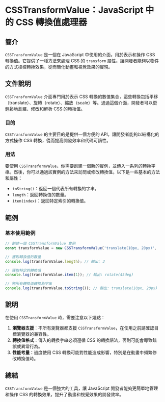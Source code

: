 <!--
Meta Description: # CSSTransformValue：JavaScript 中的 CSS 轉換值處理器 ## 簡介 `CSSTransformValue` 是一個在 JavaScript 中使用的介面，用於表示和操作 CSS 轉換值。它提供了一種方法來處理 CSS 的 `transform` 屬性，讓開發者能夠以...
Meta Keywords: csstransformvalue, css, javascript, rotate, transformvalue
-->

# CSSTransformValue：JavaScript 中的 CSS 轉換值處理器

## 簡介
`CSSTransformValue` 是一個在 JavaScript 中使用的介面，用於表示和操作 CSS 轉換值。它提供了一種方法來處理 CSS 的 `transform` 屬性，讓開發者能夠以物件的方式操控轉換效果，從而簡化動畫和視覺效果的實現。

## 文件說明
`CSSTransformValue` 介面專門用於表示 CSS 轉換的數值集合，這些轉換包括平移（translate）、旋轉（rotate）、縮放（scale）等。通過這個介面，開發者可以更輕鬆地創建、修改和解析 CSS 的轉換值。

### 目的
`CSSTransformValue` 的主要目的是提供一個方便的 API，讓開發者能夠以結構化的方式操作 CSS 轉換，從而提高開發效率和代碼可讀性。

### 用法
要使用 `CSSTransformValue`，你需要創建一個新的實例，並傳入一系列的轉換字串。然後，你可以通過該實例的方法來訪問或修改轉換值。以下是一些基本的方法和屬性：

- `toString()`：返回一個代表所有轉換的字串。
- `length`：返回轉換值的數量。
- `item(index)`：返回特定索引的轉換值。

## 範例
### 基本使用範例

```javascript
// 創建一個 CSSTransformValue 實例
const transformValue = new CSSTransformValue('translate(10px, 20px)', 'rotate(45deg)', 'scale(1.5)');

// 獲取轉換值的數量
console.log(transformValue.length); // 輸出: 3

// 獲取特定的轉換值
console.log(transformValue.item(1)); // 輸出: rotate(45deg)

// 將所有轉換值轉換為字串
console.log(transformValue.toString()); // 輸出: translate(10px, 20px) rotate(45deg) scale(1.5)
```

## 說明
在使用 `CSSTransformValue` 時，需要注意以下幾點：

1. **瀏覽器支援**：不所有瀏覽器都支援 `CSSTransformValue`，在使用之前請確認目標瀏覽器的兼容性。
2. **轉換值格式**：傳入的轉換字串必須遵循 CSS 的轉換語法，否則可能會導致錯誤或異常行為。
3. **性能考量**：過度使用 CSS 轉換可能對性能造成影響，特別是在動畫中頻繁修改轉換值時。

## 總結
`CSSTransformValue` 是一個強大的工具，讓 JavaScript 開發者能夠更簡單地管理和操作 CSS 的轉換效果，提升了動畫和視覺效果的開發效率。
